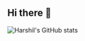 ## Hi there 👋

![Harshil's GitHub stats](https://github-readme-stats.vercel.app/api?username=harshil-gosquire&include_all_commits=true&show_icons=true&show=reviews,discussions_started,discussions_answered,prs_merged,prs_merged_percentage&theme=radical)

